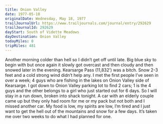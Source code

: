```yaml
---
title: Onion Valley
date: 1977-05-18
originalDate: Wednesday, May 18, 1977
trailJournalUrl: https://www.trailjournals.com/journal/entry/292629
trailJournalId: 292629
dayStart: South of Vidette Meadows
dayDestination: Onion Valley
todayMiles: 0
tripMiles: 481
---
```

Another morning colder than hell so I didn’t get off until late. Big blue sky to begin with but once again it slowly got overcast and then cloudy and then snowed later in the evening. Kearsarge Pass (11,832’) was a bitch. Snow 2-3 feet and a cold strong wind didn’t help any. I met the first people I’ve seen in over a week; 4 guys who are fishing in the lakes on Onion Valley side of Kearsarge. I got down to Onion Valley parking lot to find 2 cars; 1 is the 4 guys and the other belongs to a girl who just started out for 6 days. So I will stay in a run down, broken into shack tonight. A car with an elderly couple came up but they only had room for me or my pack but not both and I missed another car. My food is low, my spirits are low, I’m tired and I just want to get the hell out of the mountains and snow for a few days. It’s taken me over two weeks to do what I had planned for one.
